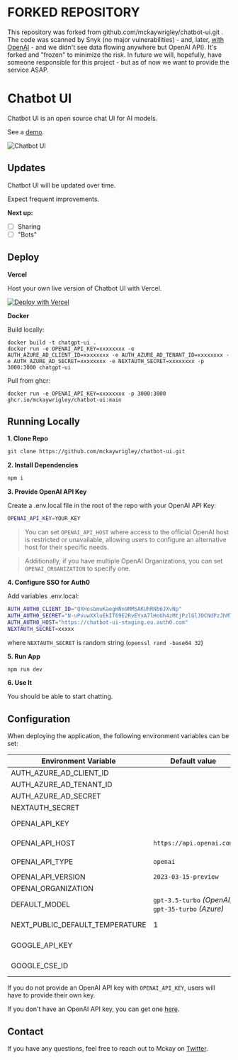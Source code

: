 # FORKED REPOSITORY

This repository was forked from github.com/mckaywrigley/chatbot-ui.git . The code was scanned by Snyk (no major vulnerabilities) - and, later, [with OpenAI](./testme.ipynb) - and we didn't see data flowing anywhere but OpenAI API).
It's forked and "frozen" to minimize the risk. In future we will, hopefully, have someone responsible for this project - but as of now we want to provide the service ASAP.


# Chatbot UI

Chatbot UI is an open source chat UI for AI models.

See a [demo](https://twitter.com/mckaywrigley/status/1640380021423603713?s=46&t=AowqkodyK6B4JccSOxSPew).

![Chatbot UI](./public/screenshots/screenshot-0402023.jpg)

## Updates

Chatbot UI will be updated over time.

Expect frequent improvements.

**Next up:**

- [ ] Sharing
- [ ] "Bots"

## Deploy

**Vercel**

Host your own live version of Chatbot UI with Vercel.

[![Deploy with Vercel](https://vercel.com/button)](https://vercel.com/new/clone?repository-url=https%3A%2F%2Fgithub.com%2Fmckaywrigley%2Fchatbot-ui)

**Docker**

Build locally:

```shell
docker build -t chatgpt-ui .
docker run -e OPENAI_API_KEY=xxxxxxxx -e AUTH_AZURE_AD_CLIENT_ID=xxxxxxxx -e AUTH_AZURE_AD_TENANT_ID=xxxxxxxx -e AUTH_AZURE_AD_SECRET=xxxxxxxx -e NEXTAUTH_SECRET=xxxxxxxx -p 3000:3000 chatgpt-ui
```

Pull from ghcr:

```
docker run -e OPENAI_API_KEY=xxxxxxxx -p 3000:3000 ghcr.io/mckaywrigley/chatbot-ui:main
```

## Running Locally

**1. Clone Repo**

```bash
git clone https://github.com/mckaywrigley/chatbot-ui.git
```

**2. Install Dependencies**

```bash
npm i
```

**3. Provide OpenAI API Key**

Create a .env.local file in the root of the repo with your OpenAI API Key:

```bash
OPENAI_API_KEY=YOUR_KEY
```

> You can set `OPENAI_API_HOST` where access to the official OpenAI host is restricted or unavailable, allowing users to configure an alternative host for their specific needs.

> Additionally, if you have multiple OpenAI Organizations, you can set `OPENAI_ORGANIZATION` to specify one.

**4. Configure SSO for Auth0**

Add variables .env.local:
```bash
AUTH_AUTH0_CLIENT_ID="QXHosbmuKaegHNn9MMSAKUhRNb6JXvNp"
AUTH_AUTH0_SECRET="N-uPvuwXXluEkIT69E2RvEYxA7lHoUh4zMtjPzlGlJDCNdPzJhMTBjknGcSY9WGl"
AUTH_AUTH0_HOST="https://chatbot-ui-staging.eu.auth0.com"
NEXTAUTH_SECRET=xxxxx
```

where `NEXTAUTH_SECRET` is random string (`openssl rand -base64 32`)

**5. Run App**

```bash
npm run dev
```

**6. Use It**

You should be able to start chatting.

## Configuration

When deploying the application, the following environment variables can be set:

| Environment Variable              | Default value                  | Description                                                                                                                               |
| --------------------------------- | ------------------------------ | ----------------------------------------------------------------------------------------------------------------------------------------- |
| AUTH_AZURE_AD_CLIENT_ID           |                                | Client ID from Azure AD
| AUTH_AZURE_AD_TENANT_ID           |                                | Tenant ID from Azure AD
| AUTH_AZURE_AD_SECRET              |                                | Client Secret from Azure AD
| NEXTAUTH_SECRET                   |                                | Random crypto-string
| OPENAI_API_KEY                    |                                | The default API key used for authentication with OpenAI                                                                                   |
| OPENAI_API_HOST                   | `https://api.openai.com`       | The base url, for Azure use `https://<endpoint>.openai.azure.com`                                                                         |
| OPENAI_API_TYPE                   | `openai`                       | The API type, options are `openai` or `azure`                                                                                             |
| OPENAI_API_VERSION                | `2023-03-15-preview`           | Only applicable for Azure OpenAI                                                                                                          |
| OPENAI_ORGANIZATION               |                                | Your OpenAI organization ID                                                                                                               |
| DEFAULT_MODEL | `gpt-3.5-turbo` _(OpenAI)_ `gpt-35-turbo` _(Azure)_ | The default model to use on new conversations |
| NEXT_PUBLIC_DEFAULT_TEMPERATURE   | 1                              | The default temperature to use on new conversations                                                                                       |
| GOOGLE_API_KEY                    |                                | See [Custom Search JSON API documentation][GCSE]                                                                                          |
| GOOGLE_CSE_ID                     |                                | See [Custom Search JSON API documentation][GCSE]                                                                                          |

If you do not provide an OpenAI API key with `OPENAI_API_KEY`, users will have to provide their own key.

If you don't have an OpenAI API key, you can get one [here](https://platform.openai.com/account/api-keys).

## Contact

If you have any questions, feel free to reach out to Mckay on [Twitter](https://twitter.com/mckaywrigley).

[GCSE]: https://developers.google.com/custom-search/v1/overview
